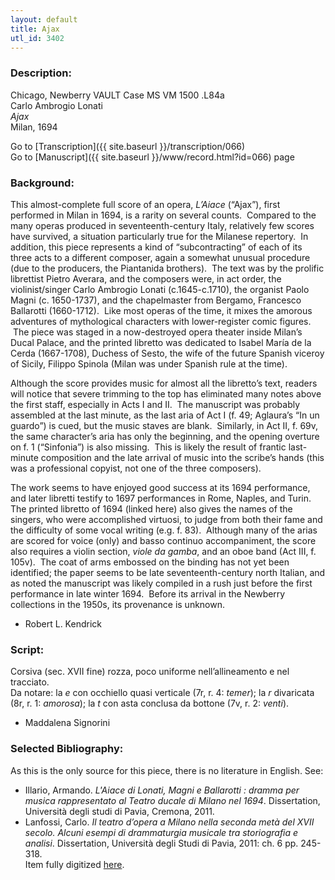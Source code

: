 ```yaml
---
layout: default
title: Ajax
utl_id: 3402
---
```


###  Description:

Chicago, Newberry VAULT Case MS VM 1500 .L84a<br>
Carlo Ambrogio Lonati<br>
_Ajax_<br>
Milan, 1694

Go to [Transcription]({{ site.baseurl }}/transcription/066)<br>
Go to [Manuscript]({{ site.baseurl }}/www/record.html?id=066) page 

###  Background:

This almost-complete full score of an opera, _L’Aiace_ (“Ajax”), first performed in Milan in 1694, is a rarity on several counts.  Compared to the many operas produced in seventeenth-century Italy, relatively few scores have survived, a situation particularly true for the Milanese repertory.  In addition, this piece represents a kind of “subcontracting” of each of its three acts to a different composer, again a somewhat unusual procedure (due to the producers, the Piantanida brothers).  The text was by the prolific librettist Pietro Averara, and the composers were, in act order, the violinist/singer Carlo Ambrogio Lonati (c.1645-c.1710), the organist Paolo Magni (c. 1650-1737), and the chapelmaster from Bergamo, Francesco Ballarotti (1660-1712).  Like most operas of the time, it mixes the amorous adventures of mythological characters with lower-register comic figures.  The piece was staged in a now-destroyed opera theater inside Milan’s Ducal Palace, and the printed libretto was dedicated to Isabel María de la Cerda (1667-1708), Duchess of Sesto, the wife of the future Spanish viceroy of Sicily, Filippo Spinola (Milan was under Spanish rule at the time).

Although the score provides music for almost all the libretto’s text, readers will notice that severe trimming to the top has eliminated many notes above the first staff, especially in Acts I and II.  The manuscript was probably assembled at the last minute, as the last aria of Act I (f. 49; Aglaura’s “In un guardo”) is cued, but the music staves are blank.  Similarly, in Act II, f. 69v, the same character’s aria has only the beginning, and the opening overture on f. 1 (“Sinfonia”) is also missing.  This is likely the result of frantic last-minute composition and the late arrival of music into the scribe’s hands (this was a professional copyist, not one of the three composers).

The work seems to have enjoyed good success at its 1694 performance, and later libretti testify to 1697 performances in Rome, Naples, and Turin.  The printed libretto of 1694 (linked here) also gives the names of the singers, who were accomplished virtuosi, to judge from both their fame and the difficulty of some vocal writing (e.g. f. 83).  Although many of the arias are scored for voice (only) and basso continuo accompaniment, the score also requires a violin section, _viole da gamba_, and an oboe band (Act III, f. 105v).  The coat of arms embossed on the binding has not yet been identified; the paper seems to be late seventeenth-century north Italian, and as noted the manuscript was likely compiled in a rush just before the first performance in late winter 1694.  Before its arrival in the Newberry collections in the 1950s, its provenance is unknown.
-  Robert L. Kendrick

###  Script:

Corsiva (sec. XVII fine) rozza, poco uniforme nell’allineamento e nel tracciato.<br>
Da notare: la _e_ con occhiello quasi verticale (7r, r. 4: _temer_); la _r_ divaricata (8r, r. 1: _amorosa_); la _t_ con asta conclusa da bottone (7v, r. 2: _venti_).<br>
- Maddalena Signorini

###  Selected Bibliography:

As this is the only source for this piece, there is no literature in English. See:<br>
- Illario, Armando. _L'Aiace di Lonati, Magni e Ballarotti : dramma per musica rappresentato al Teatro ducale di Milano nel 1694_. Dissertation, Università degli studi di Pavia, Cremona, 2011.<br>
- Lanfossi, Carlo. _Il teatro d’opera a Milano nella seconda metà del XVII secolo. Alcuni esempi di drammaturgia musicale tra storiografia e analisi_. Dissertation, Università degli Studi di Pavia, 2011: ch. 6 pp. 245-318.<br>
Item fully digitized [here](http://collections.carli.illinois.edu/cdm/ref/collection/nby_music/id/5039). 

